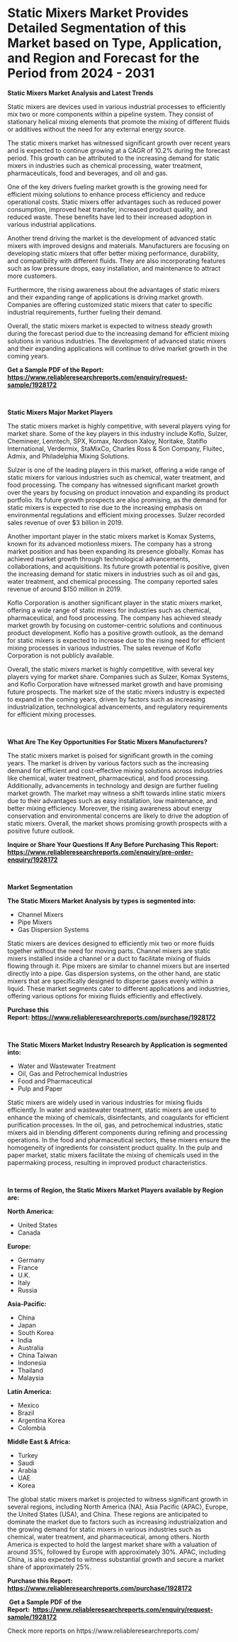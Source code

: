 <p><h1>Static Mixers Market Provides Detailed Segmentation of this Market based on Type, Application, and Region and Forecast for the Period from 2024 - 2031</h1></p><p><strong>Static Mixers Market Analysis and Latest Trends</strong></p>
<p><p>Static mixers are devices used in various industrial processes to efficiently mix two or more components within a pipeline system. They consist of stationary helical mixing elements that promote the mixing of different fluids or additives without the need for any external energy source.</p><p>The static mixers market has witnessed significant growth over recent years and is expected to continue growing at a CAGR of 10.2% during the forecast period. This growth can be attributed to the increasing demand for static mixers in industries such as chemical processing, water treatment, pharmaceuticals, food and beverages, and oil and gas.</p><p>One of the key drivers fueling market growth is the growing need for efficient mixing solutions to enhance process efficiency and reduce operational costs. Static mixers offer advantages such as reduced power consumption, improved heat transfer, increased product quality, and reduced waste. These benefits have led to their increased adoption in various industrial applications.</p><p>Another trend driving the market is the development of advanced static mixers with improved designs and materials. Manufacturers are focusing on developing static mixers that offer better mixing performance, durability, and compatibility with different fluids. They are also incorporating features such as low pressure drops, easy installation, and maintenance to attract more customers.</p><p>Furthermore, the rising awareness about the advantages of static mixers and their expanding range of applications is driving market growth. Companies are offering customized static mixers that cater to specific industrial requirements, further fueling their demand.</p><p>Overall, the static mixers market is expected to witness steady growth during the forecast period due to the increasing demand for efficient mixing solutions in various industries. The development of advanced static mixers and their expanding applications will continue to drive market growth in the coming years.</p></p>
<p><strong>Get a Sample PDF of the Report:&nbsp; <a href="https://www.reliableresearchreports.com/enquiry/request-sample/1928172">https://www.reliableresearchreports.com/enquiry/request-sample/1928172</a></strong></p>
<p>&nbsp;</p>
<p><strong>Static Mixers Major Market Players</strong></p>
<p><p>The static mixers market is highly competitive, with several players vying for market share. Some of the key players in this industry include Koflo, Sulzer, Chemineer, Lenntech, SPX, Komax, Nordson Xaloy, Noritake, Statiflo International, Verdermix, StaMixCo, Charles Ross & Son Company, Fluitec, Admix, and Philadelphia Mixing Solutions.</p><p>Sulzer is one of the leading players in this market, offering a wide range of static mixers for various industries such as chemical, water treatment, and food processing. The company has witnessed significant market growth over the years by focusing on product innovation and expanding its product portfolio. Its future growth prospects are also promising, as the demand for static mixers is expected to rise due to the increasing emphasis on environmental regulations and efficient mixing processes. Sulzer recorded sales revenue of over $3 billion in 2019.</p><p>Another important player in the static mixers market is Komax Systems, known for its advanced motionless mixers. The company has a strong market position and has been expanding its presence globally. Komax has achieved market growth through technological advancements, collaborations, and acquisitions. Its future growth potential is positive, given the increasing demand for static mixers in industries such as oil and gas, water treatment, and chemical processing. The company reported sales revenue of around $150 million in 2019.</p><p>Koflo Corporation is another significant player in the static mixers market, offering a wide range of static mixers for industries such as chemical, pharmaceutical, and food processing. The company has achieved steady market growth by focusing on customer-centric solutions and continuous product development. Koflo has a positive growth outlook, as the demand for static mixers is expected to increase due to the rising need for efficient mixing processes in various industries. The sales revenue of Koflo Corporation is not publicly available.</p><p>Overall, the static mixers market is highly competitive, with several key players vying for market share. Companies such as Sulzer, Komax Systems, and Koflo Corporation have witnessed market growth and have promising future prospects. The market size of the static mixers industry is expected to expand in the coming years, driven by factors such as increasing industrialization, technological advancements, and regulatory requirements for efficient mixing processes.</p></p>
<p>&nbsp;</p>
<p><strong>What Are The Key Opportunities For Static Mixers Manufacturers?</strong></p>
<p><p>The static mixers market is poised for significant growth in the coming years. The market is driven by various factors such as the increasing demand for efficient and cost-effective mixing solutions across industries like chemical, water treatment, pharmaceutical, and food processing. Additionally, advancements in technology and design are further fueling market growth. The market may witness a shift towards inline static mixers due to their advantages such as easy installation, low maintenance, and better mixing efficiency. Moreover, the rising awareness about energy conservation and environmental concerns are likely to drive the adoption of static mixers. Overall, the market shows promising growth prospects with a positive future outlook.</p></p>
<p><strong>Inquire or Share Your Questions If Any Before Purchasing This Report: <a href="https://www.reliableresearchreports.com/enquiry/pre-order-enquiry/1928172">https://www.reliableresearchreports.com/enquiry/pre-order-enquiry/1928172</a></strong></p>
<p>&nbsp;</p>
<p><strong>Market Segmentation</strong></p>
<p><strong>The Static Mixers Market Analysis by types is segmented into:</strong></p>
<p><ul><li>Channel Mixers</li><li>Pipe Mixers</li><li>Gas Dispersion Systems</li></ul></p>
<p><p>Static mixers are devices designed to efficiently mix two or more fluids together without the need for moving parts. Channel mixers are static mixers installed inside a channel or a duct to facilitate mixing of fluids flowing through it. Pipe mixers are similar to channel mixers but are inserted directly into a pipe. Gas dispersion systems, on the other hand, are static mixers that are specifically designed to disperse gases evenly within a liquid. These market segments cater to different applications and industries, offering various options for mixing fluids efficiently and effectively.</p></p>
<p><strong>Purchase this Report:&nbsp;<a href="https://www.reliableresearchreports.com/purchase/1928172">https://www.reliableresearchreports.com/purchase/1928172</a></strong></p>
<p>&nbsp;</p>
<p><strong>The Static Mixers Market Industry Research by Application is segmented into:</strong></p>
<p><ul><li>Water and Wastewater Treatment</li><li>Oil, Gas and Petrochemical Industries</li><li>Food and Pharmaceutical</li><li>Pulp and Paper</li></ul></p>
<p><p>Static mixers are widely used in various industries for mixing fluids efficiently. In water and wastewater treatment, static mixers are used to enhance the mixing of chemicals, disinfectants, and coagulants for efficient purification processes. In the oil, gas, and petrochemical industries, static mixers aid in blending different components during refining and processing operations. In the food and pharmaceutical sectors, these mixers ensure the homogeneity of ingredients for consistent product quality. In the pulp and paper market, static mixers facilitate the mixing of chemicals used in the papermaking process, resulting in improved product characteristics.</p></p>
<p>&nbsp;</p>
<p><strong>In terms of Region, the Static Mixers Market Players available by Region are:</strong></p>
<p>
    <p> <strong> North America: </strong>
        <ul>
            <li>United States</li>
            <li>Canada</li>
        </ul>
        </p> 
    <p> <strong> Europe: </strong>
        <ul>
            <li>Germany</li>
            <li>France</li>
            <li>U.K.</li>
            <li>Italy</li>
            <li>Russia</li>
        </ul>
        </p> 
    <p> <strong> Asia-Pacific: </strong>
        <ul>
            <li>China</li>
            <li>Japan</li>
            <li>South Korea</li>
            <li>India</li>
            <li>Australia</li>
            <li>China Taiwan</li>
            <li>Indonesia</li>
            <li>Thailand</li>
            <li>Malaysia</li>
        </ul>
        </p> 
    <p> <strong> Latin America: </strong>
        <ul>
            <li>Mexico</li>
            <li>Brazil</li>
            <li>Argentina Korea</li>
            <li>Colombia</li>
        </ul>
        </p> 
    <p> <strong> Middle East & Africa: </strong>
        <ul>
            <li>Turkey</li>
            <li>Saudi</li>
            <li>Arabia</li>
            <li>UAE</li>
            <li>Korea</li>
        </ul>
    </p>
    </p>
<p><p>The global static mixers market is projected to witness significant growth in several regions, including North America (NA), Asia Pacific (APAC), Europe, the United States (USA), and China. These regions are anticipated to dominate the market due to factors such as increasing industrialization and the growing demand for static mixers in various industries such as chemical, water treatment, and pharmaceutical, among others. North America is expected to hold the largest market share with a valuation of around 35%, followed by Europe with approximately 30%. APAC, including China, is also expected to witness substantial growth and secure a market share of approximately 25%.</p></p>
<p><strong>Purchase this Report: <a href="https://www.reliableresearchreports.com/purchase/1928172">https://www.reliableresearchreports.com/purchase/1928172</a></strong></p>
<p>&nbsp;<strong>Get a Sample PDF of the Report:&nbsp;&nbsp;<a href="https://www.reliableresearchreports.com/enquiry/request-sample/1928172">https://www.reliableresearchreports.com/enquiry/request-sample/1928172</a></strong></p>
<p><strong></strong></p>
<p>Check more reports on https://www.reliableresearchreports.com/</p>